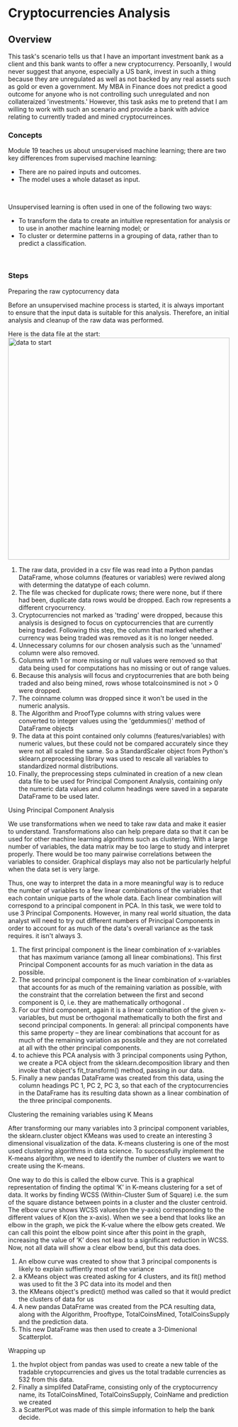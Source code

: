 # Cryptocurrencies Analysis
## Overview 
This task's scenario tells us that I have an important investment bank as a client and this bank wants to offer a new cryptocurrency. Persoanlly, I would never suggest that anyone, especially a US bank, invest in such a thing because they are unregulated as well as not backed by any real assets such as gold or even a government. My MBA in Finance does not predict a good outcome for anyone who is not controlling such unregulated and non collateraized 'investments.' However, this task asks me to pretend that I am willing to work with such an scenario and provide a bank with advice relating to currently traded and mined cryptocurreinces. 

### Concepts
Module 19 teaches us about unsupervised machine learning; there are two key differences from supervised machine learning:
* There are no paired inputs and outcomes.
* The model uses a whole dataset as input.
<br>

Unsupervised learning is often used in one of the following two ways:
* To transform the data to create an intuitive representation for analysis or to use in another machine learning model; or
* To cluster or determine patterns in a grouping of data, rather than to predict a classification.
<br>

### Steps
Preparing the raw cyptocurrency data <br>

Before an unsupervised machine process is started, it is always important to ensure that the input data is suitable for this analysis. Therefore, an initial analysis and cleanup of the raw data was performed.

Here is the data file at the start: 
<br>
<img src="https://github.com/valchau/Cryptocurrencies/main/crytoDataAtStart.PNG" alt="data to start" width="500" height="500" >
<br>
1. The raw data, provided in a csv file was read into a Python pandas DataFrame, whose columns (features or variables) were reviwed along with determing the datatype of each column.
2. The file was checked for duplicate rows; there were none, but if there had been, duplicate data rows would be dropped. Each row represents a different cryocurrency. 
3. Cryptocurrencies not marked as 'trading' were dropped, because this analysis is designed to focus on cyptocurrencies that are currently being traded. Following this step, the column that marked whether a currency was being traded was removed as it is no longer needed.
4. Unnecessary columns for our chosen analysis such as the 'unnamed' column were also removed.
5. Columns with 1 or more missing or null values were removed so that data being used for computations has no missing or out of range values.
6. Because this analysis will focus and cryptocurrenies that are both being traded and also being mined, rows whose totalcoinsmined is not > 0 were dropped. 
7. The coinname column was dropped since it won't be used in the numeric analysis.
8. The Algorithm and ProofType columns with string values were converted to integer values using the 'getdummies()' method of DataFrame objects
9. The data at this point contained only columns (features/variables) with numeric values, but these could not be compared accurately since they were not all scaled the same. So a StandardScaler object from Python's sklearn.preprocessing library was used to rescale all variables to standardized normal distributions.
10. Finally, the preprocessing steps culminated in creation of a new clean data file to be used for Principal Component Analysis, containing only the numeric data values and column headings were saved in a separate DataFrame to be used later.

Using Principal Component Analysis <br>

We use transformations when we need to take raw data and make it easier to understand. Transformations also can help prepare data so that it can be used for other machine learning algorithms such as clustering. With a large number of variables, the data matrix may be too large to study and interpret properly. There would be too many pairwise correlations between the variables to consider. Graphical displays may also not be particularly helpful when the data set is very large.  

Thus, one way to interpret the data in a more meaningful way is to reduce the number of variables to a few linear combinations of the variables that each contain unique parts of the whole data. Each linear combination will correspond to a principal component in PCA. In this task, we were told to use 3 Principal Components. However, in many real world situation, the data analyst will need to try out different numbers of Principal Components in order to account for as much of the data's overall variance as the task requires. it isn't always 3. 

1. The first principal component is the linear combination of x-variables that has maximum variance (among all linear combinations).  This first Principal Component accounts for as much variation in the data as possible. 
2. The second principal component is the linear combination of x-variables that accounts for as much of the remaining variation as possible, with the constraint that the correlation between the first and second component is 0, i.e. they are mathematically orthogonal .
3. For our third component, again it is a linear combination of the given x-variables, but must be orthogonal mathematically to both the first and second principal components. In general: all principal components have this same property – they are linear combinations that account for as much of the remaining variation as possible and they are not correlated at all with the other principal components.
4. to achieve this PCA analysis with 3 principal components using Python, we create a PCA object from the sklearn.decomposition library and then invoke that object's fit_transform() method, passing in our data. 
5. Finally a new pandas DataFrame was created from this data, using the column headings PC 1, PC 2, PC 3, so that each of the cryptocurrencies in the DataFrame has its resulting data shown as a linear combination of the three principal components.


Clustering the remaining variables using K Means <br>

After transforming our many variables into 3 principal component variables, the sklearn.cluster object KMeans was used to create an interesting 3 dimensional visualization of the data. K-means clustering is one of the most used clustering algorithms in data science. To successfully implement the K-means algorithm, we need to identify the number of clusters we want to create using the K-means. 

One way to do this is called the elbow curve. This is a graphical representation of finding the optimal ‘K’ in K-means clustering for a set of data. It works by finding WCSS (Within-Cluster Sum of Square) i.e. the sum of the square distance between points in a cluster and the cluster centroid. The elbow curve shows WCSS values(on the y-axis) corresponding to the different values of K(on the x-axis). When we see a bend that looks like an elbow in the graph, we pick the K-value where the elbow gets created. We can call this point the elbow point since after this point in the graph, increasing the value of ‘K’ does not lead to a significant reduction in WCSS. Now, not all data will show a clear elbow bend, but this data does. 
1. An elbow curve was created to show that 3 principal components is likely to explain suffiently most of the variance
2. a KMeans object was created asking for 4 clusters, and its fit() method was used to fit the 3 PC data into its model and then
3. the KMeans object's predict() method was called so that it would predict the clusters of data for us
4. A new pandas DataFrame was created from the PCA resulting data, along with the Algorithm, Prooftype, TotalCoinsMined, TotalCoinsSupply and the prediction data.
5. This new DataFrame was then used to create a 3-Dimenional Scatterplot. 

Wrapping up<br>

1. the hvplot object from pandas was used to create a new table of the tradable crytopcurrencies and gives us the total tradable currencies as 532 from this data. 
2. Finally a simplifed DataFrame, consisting only of the cryptocurrency name, its TotalCoinsMined, TotalCoinsSupply, CoinName and prediction we created 
3. a ScatterPLot was made of this simple information to help the bank decide.

